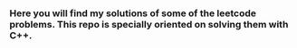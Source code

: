 ### Here you will find my solutions of some of the leetcode problems. This repo is specially oriented on solving them with C++.

